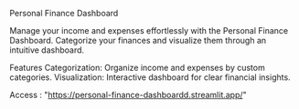 Personal Finance Dashboard

Manage your income and expenses effortlessly with the Personal Finance Dashboard. Categorize your finances and visualize them through an intuitive dashboard.

Features
Categorization: Organize income and expenses by custom categories.
Visualization: Interactive dashboard for clear financial insights.


Access : "https://personal-finance-dashboardd.streamlit.app/"

